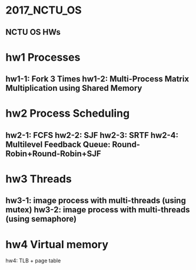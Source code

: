 # 2017_NCTU_OS
NCTU OS HWs
---------------------------------------------------------------
# hw1 Processes
hw1-1: Fork 3 Times
hw1-2: Multi-Process Matrix Multiplication using Shared Memory
---------------------------------------------------------------
# hw2 Process Scheduling
hw2-1: FCFS
hw2-2: SJF
hw2-3: SRTF
hw2-4: Multilevel Feedback Queue: Round-Robin+Round-Robin+SJF
---------------------------------------------------------------
# hw3 Threads
hw3-1: image process with multi-threads (using mutex)
hw3-2: image process with multi-threads (using semaphore)
---------------------------------------------------------------
# hw4 Virtual memory
hw4: TLB + page table
